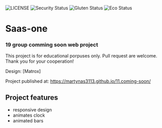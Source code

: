 ![LICENSE](https://img.shields.io/badge/license-MIT-blue.svg?style=flat-square)
![Security Status](https://img.shields.io/security-headers?label=Security&url=https%3A%2F%2Fgithub.com&style=flat-square)
![Gluten Status](https://img.shields.io/badge/Gluten-Free-green.svg)
![Eco Status](https://img.shields.io/badge/ECO-Friendly-green.svg)<br>


# Saas-one
### 19 group comming soon web project

This project is for educational porpuses only. Pull request are welcome. Thank you for your cooperation!



Design: [Matrox] 

Project published at: https://martynas3113.github.io/11.coming-soon/


## Project features
- responsive design
- animates clock
- animated bars


